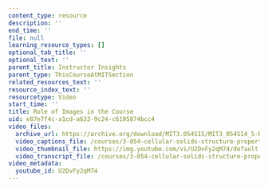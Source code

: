 ```yaml
---
content_type: resource
description: ''
end_time: ''
file: null
learning_resource_types: []
optional_tab_title: ''
optional_text: ''
parent_title: Instructor Insights
parent_type: ThisCourseAtMITSection
related_resources_text: ''
resource_index_text: ''
resourcetype: Video
start_time: ''
title: Role of Images in the Course
uid: e87e7f4c-a1cd-a633-9c24-c6195874bcc4
video_files:
  archive_url: https://archive.org/download/MIT3.054S15/MIT3_054S14_5-RoleOfImages_300k.mp4
  video_captions_file: /courses/3-054-cellular-solids-structure-properties-and-applications-spring-2015/f15931643c3f53e69497c4ef152cdacf_U2DvFy2qM74.vtt
  video_thumbnail_file: https://img.youtube.com/vi/U2DvFy2qM74/default.jpg
  video_transcript_file: /courses/3-054-cellular-solids-structure-properties-and-applications-spring-2015/9f3d56a88e04502403301684b1a0d2db_U2DvFy2qM74.pdf
video_metadata:
  youtube_id: U2DvFy2qM74
---
```

